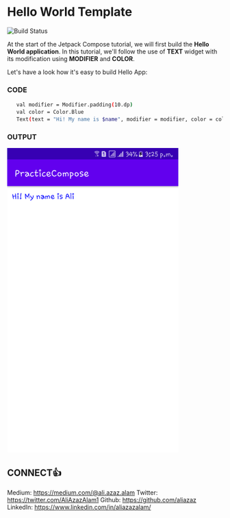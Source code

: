 # Hello World Template

![Build Status](https://travis-ci.org/joemccann/dillinger.svg?branch=master)

At the start of the Jetpack Compose tutorial, we will first build the **Hello World application**.
In this tutorial, we'll follow the use of **TEXT** widget with its modification using **MODIFIER** and **COLOR**.

Let's have a look how it's easy to build Hello App:

### CODE

```sh
   val modifier = Modifier.padding(10.dp)
   val color = Color.Blue
   Text(text = "Hi! My name is $name", modifier = modifier, color = color)
```

### OUTPUT
<img alt="Pic-1" src="https://github.com/AliAzaz/PracticeComposeExamples/blob/DefaultTemplate/pic01.png" width="400"/>


## CONNECT👍
Medium: https://medium.com/@ali.azaz.alam
Twitter: https://twitter.com/AliAzazAlam1
Github: https://github.com/aliazaz
LinkedIn: https://www.linkedin.com/in/aliazazalam/
